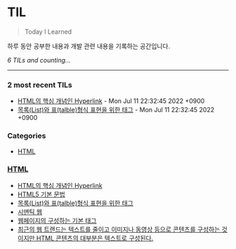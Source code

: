 # TIL
> Today I Learned

하루 동안 공부한 내용과 개발 관련 내용을 기록하는 공간입니다.


_6 TILs and counting..._

---

### 2 most recent TILs

- [HTML의 핵심 개념인 Hyperlink](HTML/hyperlink.md) - Mon Jul 11 22:32:45 2022 +0900
- [목록(List)와 표(talble)형식 표현을 위한 태그](HTML/list&table.md) - Mon Jul 11 22:32:45 2022 +0900

### Categories

- [HTML](#HTML)

### [HTML](#HTML)
- [HTML의 핵심 개념인 Hyperlink](HTML/hyperlink.md)
- [HTML5 기본 문법](HTML/introduction&Syntax.md)
- [목록(List)와 표(talble)형식 표현을 위한 태그](HTML/list&table.md)
- [시맨틱 웹](HTML/sementic_web.md)
- [웹페이지의 구성하는 기본 태그](HTML/tag_basic.md)
- [최근의 웹 트랜드는 텍스트를 줄이고 이미지나 동영상 등으로 콘텐츠를 구성하는 것이지만 HTML 콘텐츠의 대부분은 텍스트로 구성된다.](HTML/text_tag.md)

[1]: https://simonwillison.net/2020/Apr/20/self-rewriting-readme/
[2]: https://github.com/jbranchaud/til

